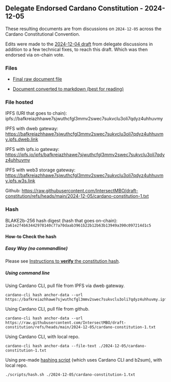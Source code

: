 
## Delegate Endorsed Cardano Constitution - 2024-12-05

These resulting documents are from discussions on `2024-12-05` across the
Cardano Constitutional Convention.

Edits were made to the [2024-12-04 draft](../2024-12-04/) from delegate
discussions in addition to a few technical fixes, to reach this draft.
Which was then endorsed via on-chain vote.

### Files

- [Final raw document file](./cardano-constitution-1.txt)

- [Document converted to markdown (best for reading)](./draft-constitution-converted.md)

### File hosted

IPFS (URI that goes to chain): ipfs://bafkreiazhhawe7sjwuthcfgl3mmv2swec7sukvclu3oli7qdyz4uhhuvmy

IPFS with dweb gateway: https://bafkreiazhhawe7sjwuthcfgl3mmv2swec7sukvclu3oli7qdyz4uhhuvmy.ipfs.dweb.link

IPFS with ipfs.io gateway: https://ipfs.io/ipfs/bafkreiazhhawe7sjwuthcfgl3mmv2swec7sukvclu3oli7qdyz4uhhuvmy

IPFS with web3 storage gateway: https://bafkreiazhhawe7sjwuthcfgl3mmv2swec7sukvclu3oli7qdyz4uhhuvmy.ipfs.w3s.link

Github: https://raw.githubusercontent.com/IntersectMBO/draft-constitution/refs/heads/main/2024-12-05/cardano-constitution-1.txt

### Hash

BLAKE2b-256 hash digest (hash that goes on-chain):
`2a61e2f4b63442978140c77a70daab3961b22b12b63b13949a390c097214d1c5`

#### How-to Check the hash

##### Easy Way (no commandline)

Please see
[Instructions to **verify** the constitution hash](https://docs.google.com/document/d/1xmDkMrL6ebaLNBsysiNQrtABcVnYBmsteQQcsrzGOpo/edit?tab=t.0#heading=h.bxb46qftdspf).

##### Using command line

Using Cardano CLI, pull file from IPFS via dweb gateway.

```shell
cardano-cli hash anchor-data --url https://bafkreiazhhawe7sjwuthcfgl3mmv2swec7sukvclu3oli7qdyz4uhhuvmy.ipfs.dweb.link
```

Using Cardano CLI, pull file from github.

```shell
cardano-cli hash anchor-data --url https://raw.githubusercontent.com/IntersectMBO/draft-constitution/refs/heads/main/2024-12-05/cardano-constitution-1.txt
```

Using Cardano CLI, with local repo.

```shell
cardano-cli hash anchor-data --file-text ./2024-12-05/cardano-constitution-1.txt
```

Using pre-made [hashing script](../scripts/hash.sh) (which uses Cardano CLI and b2sum), with local repo.

```shell
./scripts/hash.sh ./2024-12-05/cardano-constitution-1.txt
```
